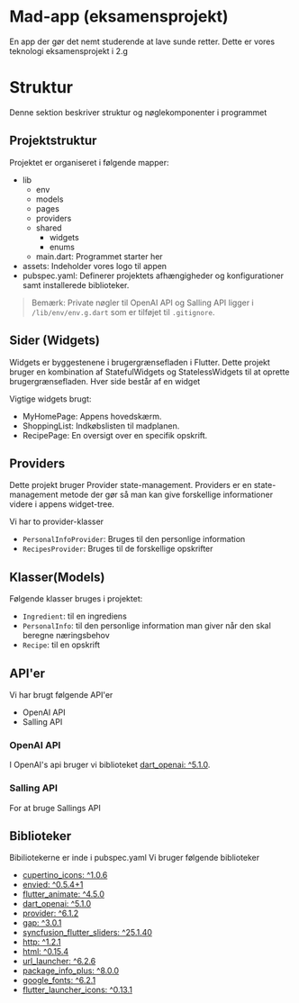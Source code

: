 # Mad-app (eksamensprojekt)

En app der gør det nemt studerende at lave sunde retter. Dette er vores teknologi eksamensprojekt i 2.g

# Struktur

Denne sektion beskriver struktur og nøglekomponenter i programmet

## Projektstruktur

Projektet er organiseret i følgende mapper:
  * lib
    * env
    * models
    * pages
    * providers
    * shared
      * widgets
      * enums
    * main.dart: Programmet starter her
  * assets: Indeholder vores logo til appen
  * pubspec.yaml: Definerer projektets afhængigheder og konfigurationer samt installerede biblioteker.

> Bemærk: Private nøgler til OpenAI API og Salling API ligger i `/lib/env/env.g.dart` som er tilføjet til `.gitignore`.

## Sider (Widgets)

Widgets er byggestenene i brugergrænsefladen i Flutter. Dette projekt bruger en kombination af StatefulWidgets og StatelessWidgets til at oprette brugergrænsefladen.
Hver side består af en widget

Vigtige widgets brugt:
* MyHomePage: Appens hovedskærm.
* ShoppingList: Indkøbslisten til madplanen.
* RecipePage: En oversigt over en specifik opskrift.

## Providers

Dette projekt bruger Provider state-management. Providers er en state-management metode der gør så man kan give forskellige informationer videre i appens widget-tree.

Vi har to provider-klasser
* `PersonalInfoProvider`: Bruges til den personlige information
* `RecipesProvider`: Bruges til de forskellige opskrifter


## Klasser(Models)

Følgende klasser bruges i projektet:

* `Ingredient`: til en ingrediens
* `PersonalInfo`: til den personlige information man giver når den skal beregne næringsbehov
* `Recipe`: til en opskrift

## API'er
Vi har brugt følgende API'er
* OpenAI API
* Salling API

### OpenAI API
I OpenAI's api bruger vi biblioteket [dart_openai: ^5.1.0](https://pub.dev/packages/dart_openai).

### Salling API
For at bruge Sallings API 

## Biblioteker
Bibiliotekerne er inde i pubspec.yaml
Vi bruger følgende biblioteker
* [cupertino_icons: ^1.0.6](https://pub.dev/packages/cupertino_icons)
* [envied: ^0.5.4+1](https://pub.dev/packages/envied)
* [flutter_animate: ^4.5.0](https://pub.dev/packages/flutter_animate)
* [dart_openai: ^5.1.0](https://pub.dev/packages/dart_openai)
* [provider: ^6.1.2](https://pub.dev/packages/provider)
* [gap: ^3.0.1](https://pub.dev/packages/gap)
* [syncfusion_flutter_sliders: ^25.1.40](https://pub.dev/packages/syncfusion_flutter_sliders)
* [http: ^1.2.1](https://pub.dev/packages/http)
* [html: ^0.15.4](https://pub.dev/packages/html)
* [url_launcher: ^6.2.6](https://pub.dev/packages/url_launcher)
* [package_info_plus: ^8.0.0](https://pub.dev/packages/package_info_plus)
* [google_fonts: ^6.2.1](https://pub.dev/packages/google_fonts)
* [flutter_launcher_icons: ^0.13.1](https://pub.dev/packages/flutter_launcher_icons)
